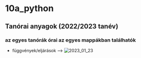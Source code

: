 # 10a_python
## Tanórai anyagok (2022/2023 tanév)
### az egyes tanórák órai az egyes mappákban találhatók
- függvények/eljárások --> ![2023_01_23](https://github.com/pozsgait/10a_python/tree/main/2022_01_23)
